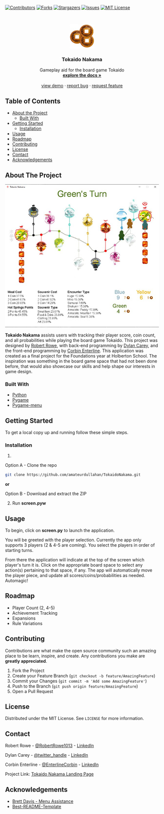 <!--
*** Thanks for checking out this README Template. If you have a suggestion that would
*** make this better, please fork the repo and create a pull request or simply open
*** an issue with the tag "enhancement".
*** Thanks again! Now go create something AMAZING! :D
***
***
***
*** To avoid retyping too much info. Do a search and replace for the following:
*** github_username, repo_name, twitter_handle, email
-->





<!-- PROJECT SHIELDS -->
<!--
*** I'm using markdown "reference style" links for readability.
*** Reference links are enclosed in brackets [ ] instead of parentheses ( ).
*** See the bottom of this document for the declaration of the reference variables
*** for contributors-url, forks-url, etc. This is an optional, concise syntax you may use.
*** https://www.markdownguide.org/basic-syntax/#reference-style-links
-->
[![Contributors][contributors-shield]][contributors-url]
[![Forks][forks-shield]][forks-url]
[![Stargazers][stars-shield]][stars-url]
[![Issues][issues-shield]][issues-url]
[![MIT License][license-shield]][license-url]



<!-- PROJECT LOGO -->
<br />
<p align="center">
  <a href="https://github.com/amateurdullahan/TokaidoNakama">
    <img src="media/coins_three.png" alt="logo" width="80" height="80">
  </a>

  <h3 align="center">Tokaido Nakama</h3>

  <p align="center">
    Gameplay aid for the board game Tokaido
    <br />
    <a href="https://github.com/amateurdullahan/TokaidoNakama"><strong>explore the docs »</strong></a>
    <br />
    <br />
    <a href="https://youtu.be/1YjxbwHUZUw">view demo</a>
    ·
    <a href="https://github.com/amateurdullahan/TokaidoNakama/issues">report bug</a>
    ·
    <a href="https://github.com/amateurdullahan/TokaidoNakama/issues">request feature</a>
  </p>
</p>



<!-- TABLE OF CONTENTS -->
## Table of Contents

* [About the Project](#about-the-project)
  * [Built With](#built-with)
* [Getting Started](#getting-started)
  * [Installation](#installation)
* [Usage](#usage)
* [Roadmap](#roadmap)
* [Contributing](#contributing)
* [License](#license)
* [Contact](#contact)
* [Acknowledgements](#acknowledgements)



<!-- ABOUT THE PROJECT -->
## About The Project

[![Product Name Screen Shot][product-screenshot]](https://amateurdullahan.github.io/TokaidoNakama/)

**Tokaido Nakama** assists users with tracking their player score, coin count, and all probabilities while playing the board game Tokaido.  This project was designed by [Robert Rowe](https://github.com/robertrowe1013), with back-end programming by [Dylan Carey](https://github.com/amateurdullahan), and the front-end programming by [Corbin Enterline](https://github.com/corbinenterline1). This application was created as a final project for the Foundations year at Holberton School.  The inspiration was something in the board game space that had not been done before, that would also showcase our skills and help shape our interests in game design.


### Built With

* [Python](https://www.python.org/)
* [Pygame](https://www.pygame.org/news)
* [Pygame-menu](https://github.com/ppizarror/pygame-menu)



<!-- GETTING STARTED -->
## Getting Started

To get a local copy up and running follow these simple steps.


### Installation

1.
Option A - Clone the repo
```sh
git clone https://github.com/amateurdullahan/TokaidoNakama.git
```
**or**

Option B - Download and extract the ZIP


2. Run **screen.pyw**


<!-- USAGE EXAMPLES -->
## Usage

To begin, click on **screen.py** to launch the application.

You will be greeted with the player selection. Currently the app only supports 3 players (2 & 4-5 are coming). You select the players in order of starting turns.

From there the application will indicate at the top of the screen which player's turn it is. Click on the appropriate board space to select any action(s) pertaining to that space, if any. The app will automatically move the player piece, and update all scores/coins/probabilities as needed. Automagic!



<!-- ROADMAP -->
## Roadmap

* Player Count (2, 4-5)
* Achievement Tracking
* Expansions
* Rule Variations


<!-- CONTRIBUTING -->
## Contributing

Contributions are what make the open source community such an amazing place to be learn, inspire, and create. Any contributions you make are **greatly appreciated**.

1. Fork the Project
2. Create your Feature Branch (`git checkout -b feature/AmazingFeature`)
3. Commit your Changes (`git commit -m 'Add some AmazingFeature'`)
4. Push to the Branch (`git push origin feature/AmazingFeature`)
5. Open a Pull Request



<!-- LICENSE -->
## License

Distributed under the MIT License. See `LICENSE` for more information.



<!-- CONTACT -->
## Contact

Robert Rowe - [@RobertRowe1013](https://twitter.com/robertrowe1013) - [LinkedIn](https://www.linkedin.com/in/robert-rowe-8a41b71a1/)

Dylan Carey - [@twitter_handle](https://twitter.com/twitter_handle) - [LinkedIn](https://www.linkedin.com/in/dylan-carey-7981b71a1/)

Corbin Enterline - [@EnterlineCorbin](https://twitter.com/EnterlineCorbin) - [LinkedIn](www.corbinenterline.com)

Project Link: [Tokaido Nakama Landing Page](https://amateurdullahan.github.io/TokaidoNakama/)



<!-- ACKNOWLEDGEMENTS -->
## Acknowledgements

* [Brett Davis - Menu Assistance](https://github.com/MenacingManatee)
* [Best-README-Template](https://github.com/othneildrew/Best-README-Template)


<!-- MARKDOWN LINKS & IMAGES -->
<!-- https://www.markdownguide.org/basic-syntax/#reference-style-links -->
[contributors-shield]: https://img.shields.io/github/contributors/amateurdullahan/TokaidoNakama.svg?style=flat-square
[contributors-url]: https://github.com/amateurdullahan/TokaidoNakama/graphs/contributors
[forks-shield]: https://img.shields.io/github/forks/amateurdullahan/TokaidoNakama.svg?style=flat-square
[forks-url]: https://github.com/amateurdullahan/TokaidoNakama/network/members
[stars-shield]: https://img.shields.io/github/stars/amateurdullahan/TokaidoNakama.svg?style=flat-square
[stars-url]: https://github.com/amateurdullahan/TokaidoNakama/stargazers
[issues-shield]: https://img.shields.io/github/issues/amateurdullahan/TokaidoNakama.svg?style=flat-square
[issues-url]: https://github.com/amateurdullahan/TokaidoNakama/issues
[license-shield]: https://img.shields.io/github/license/amateurdullahan/TokaidoNakama.svg?style=flat-square
[license-url]: https://github.com/amateurdullahan/TokaidoNakama/blob/main/LICENSE.txt
[product-screenshot]: media/fullscreen.jpg